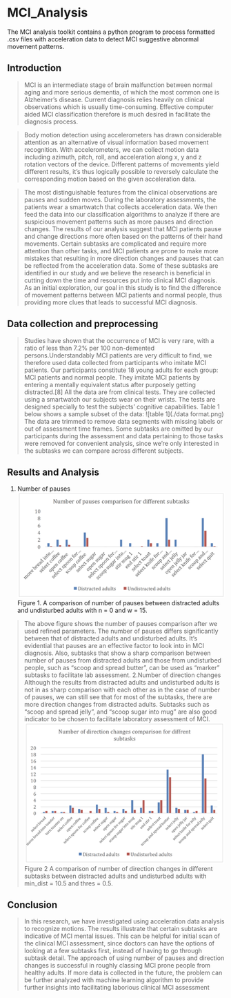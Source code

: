 # MCI_Analysis
The MCI analysis toolkit contains a python program to process formatted .csv files with acceleration data to detect MCI suggestive abnormal movement patterns.

## Introduction

>MCI is an intermediate stage of brain malfunction between normal aging and more serious
dementia, of which the most common one is Alzheimer’s disease. Current diagnosis relies
heavily on clinical observations which is usually time-consuming. Effective computer aided MCI
classification therefore is much desired in facilitate the diagnosis process.

>Body motion detection using accelerometers has drawn considerable attention as an alternative
of visual information based movement recognition. With accelerometers, we can collect motion
data including azimuth, pitch, roll, and acceleration along x, y and z rotation vectors of the
device. Different patterns of movements yield different results, it’s thus logically possible to
reversely calculate the corresponding motion based on the given acceleration data.

>The most distinguishable features from the clinical
observations are pauses and sudden moves. During the laboratory assessments, the patients wear
a smartwatch that collects acceleration data. We then feed the data into our classification
algorithms to analyze if there are suspicious movement patterns such as more pauses and
direction changes. The results of our analysis suggest that MCI patients pause and change
directions more often based on the patterns of their hand movements. Certain subtasks are
complicated and require more attention than other tasks, and MCI patients are prone to make
more mistakes that resulting in more direction changes and pauses that can be reflected from the
acceleration data. Some of these subtasks are identified in our study and we believe the research
is beneficial in cutting down the time and resources put into clinical MCI diagnosis.
As an initial exploration, our goal in this study is to find the difference of movement patterns between MCI patients and
normal people, thus providing more clues that leads to successful MCI diagnosis.

## Data collection and preprocessing
>Studies have shown that the occurrence of MCI is very rare, with a ratio of less than 7.2% per
100 non-demented persons.Understandably MCI patients are very difficult to find, we
therefore used data collected from participants who imitate MCI patients. Our participants
constitute 18 young adults for each group: MCI patients and normal people. They imitate MCI
patients by entering a mentally equivalent status after purposely getting distracted.[8]
All the data are from clinical tests. They are collected using a smartwatch our subjects wear on
their wrists. The tests are designed specially to test the subjects’ cognitive capabilities. Table 1
below shows a sample subset of the data:
![table 1](./data format.png)
The data are trimmed to remove data segments with missing labels or out of assessment time
frames. Some subtasks are omitted by our participants during the assessment and data pertaining
to those tasks were removed for convenient analysis, since we’re only interested in the subtasks
we can compare across different subjects.
## Results and Analysis
1. Number of pauses
![pause analysis](./pause.png)
Figure 1. A comparison of number of pauses between distracted adults and undisturbed adults
with n = 0 and w = 15.
>The above figure shows the number of pauses comparison after we used refined parameters. The
number of pauses differs significantly between that of distracted adults and undisturbed adults.
It’s evidential that pauses are an effective factor to look into in MCI diagnosis. Also, subtasks
that show a sharp comparison between number of pauses from distracted adults and those from
undisturbed people, such as “scoop and spread butter”, can be used as “marker” subtasks to
facilitate lab assessment.
2.Number of direction changes
>Although the results from distracted adults and undisturbed adults is not in as sharp comparison
with each other as in the case of number of pauses, we can still see that for most of the subtasks,
there are more direction changes from distracted adults. Subtasks such as “scoop and spread
jelly”, and “scoop sugar into mug” are also good indicator to be chosen to facilitate laboratory
assessment of MCI.
![direction changes](./direction-changes.png)
Figure 2 A comparison of number of direction changes in different subtasks between distracted
adults and undisturbed adults with min_dist = 10.5 and thres = 0.5.
## Conclusion
>In this research, we have investigated using acceleration data analysis to recognize motions. The
results illustrate that certain subtasks are indicative of MCI mental issues. This can be helpful for
initial scan of the clinical MCI assessment, since doctors can have the options of looking at a few
subtasks first, instead of having to go through subtask detail. The approach of using number of
pauses and direction changes is successful in roughly classing MCI prone people from healthy
adults. If more data is collected in the future, the problem can be further analyzed with machine
learning algorithm to provide further insights into facilitating laborious clinical MCI assessment
